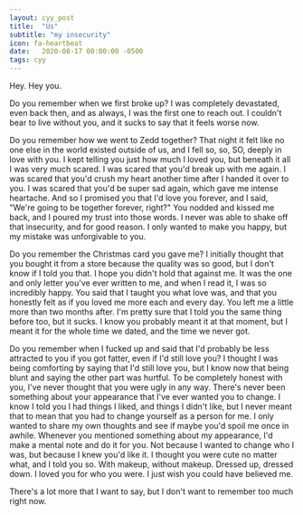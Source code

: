 ```yaml
---
layout: cyy_post
title:  "Us"
subtitle: "my insecurity"
icon: fa-heartbeat
date:   2020-08-17 00:00:00 -0500
tags: cyy
---
```


Hey. Hey you.

Do you remember when we first broke up? I was completely devastated, even back then, and as always, I was the first one to reach out. I couldn't bear to live without you, and it sucks to say that it feels worse now.

Do you remember how we went to Zedd together? That night it felt like no one else in the world existed outside of us, and I fell so, so, SO, deeply in love with you. I kept telling you just how much I loved you, but beneath it all I was very much scared. I was scared that you'd break up with me again. I was scared that you'd crush my heart another time after I handed it over to you. I was scared that you'd be super sad again, which gave me intense heartache. And so I promised you that I'd love you forever, and I said, "We're going to be together forever, right?" You nodded and kissed me back, and I poured my trust into those words. I never was able to shake off that insecurity, and for good reason. I only wanted to make you happy, but my mistake was unforgivable to you.

Do you remember the Christmas card you gave me? I initially thought that you bought it from a store because the quality was so good, but I don't know if I told you that. I hope you didn't hold that against me. It was the one and only letter you've ever written to me, and when I read it, I was so incredibly happy. You said that I taught you what love was, and that you honestly felt as if you loved me more each and every day. You left me a little more than two months after. I'm pretty sure that I told you the same thing before too, but it sucks. I know you probably meant it at that moment, but I meant it for the whole time we dated, and the time we never got.

Do you remember when I fucked up and said that I'd probably be less attracted to you if you got fatter, even if I'd still love you? I thought I was being comforting by saying that I'd still love you, but I know now that being blunt and saying the other part was hurtful. To be completely honest with you, I've never thought that you were ugly in any way. There's never been something about your appearance that I've ever wanted you to change. I know I told you I had things I liked, and things I didn't like, but I never meant that to mean that you had to change yourself as a person for me. I only wanted to share my own thoughts and see if maybe you'd spoil me once in awhile. Whenever you mentioned something about my appearance, I'd make a mental note and do it for you. Not because I wanted to change who I was, but because I knew you'd like it. I thought you were cute no matter what, and I told you so. With makeup, without makeup. Dressed up, dressed down. I loved you for who you were. I just wish you could have believed me.

There's a lot more that I want to say, but I don't want to remember too much
right now.
